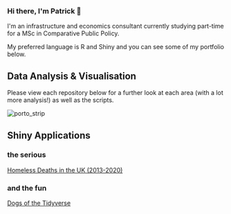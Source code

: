 ### Hi there, I'm Patrick 👋

I'm an infrastructure and economics consultant currently studying part-time for a MSc in Comparative Public Policy. 

My preferred language is R and Shiny and you can see some of my portfolio below.

## Data Analysis & Visualisation
Please view each repository below for a further look at each area (with a lot more analysis!) as well as the scripts.

![porto_strip](https://user-images.githubusercontent.com/79040885/179021683-e217acfa-80a8-4780-881d-a0a4887f00ed.png)

## Shiny Applications

### the serious
[Homeless Deaths in the UK (2013-2020)](https://nearanddistant.shinyapps.io/uk_homless_deaths/)

### and the fun
[Dogs of the Tidyverse](https://nearanddistant.shinyapps.io/Dogs_of_the_Tidyverse/)

<!--
Anything I don't want to appear.
-->
